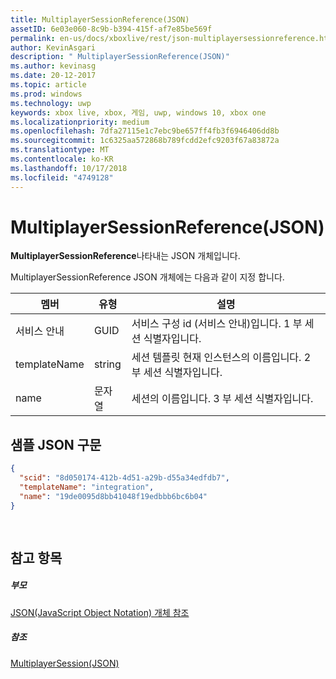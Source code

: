 ```yaml
---
title: MultiplayerSessionReference(JSON)
assetID: 6e03e060-8c9b-b394-415f-af7e85be569f
permalink: en-us/docs/xboxlive/rest/json-multiplayersessionreference.html
author: KevinAsgari
description: " MultiplayerSessionReference(JSON)"
ms.author: kevinasg
ms.date: 20-12-2017
ms.topic: article
ms.prod: windows
ms.technology: uwp
keywords: xbox live, xbox, 게임, uwp, windows 10, xbox one
ms.localizationpriority: medium
ms.openlocfilehash: 7dfa27115e1c7ebc9be657ff4fb3f6946406dd8b
ms.sourcegitcommit: 1c6325aa572868b789fcdd2efc9203f67a83872a
ms.translationtype: MT
ms.contentlocale: ko-KR
ms.lasthandoff: 10/17/2018
ms.locfileid: "4749128"
---
```

# <a name="multiplayersessionreference-json"></a>MultiplayerSessionReference(JSON)
**MultiplayerSessionReference**나타내는 JSON 개체입니다. 
<a id="ID4EQ"></a>

  
 
MultiplayerSessionReference JSON 개체에는 다음과 같이 지정 합니다.
 
| 멤버| 유형| 설명| 
| --- | --- | --- | 
| 서비스 안내| GUID| 서비스 구성 id (서비스 안내)입니다. 1 부 세션 식별자입니다.| 
| templateName | string | 세션 템플릿 현재 인스턴스의 이름입니다. 2 부 세션 식별자입니다. | 
| name | 문자열 | 세션의 이름입니다. 3 부 세션 식별자입니다. | 
  
<a id="ID4EZ"></a>

 
## <a name="sample-json-syntax"></a>샘플 JSON 구문 
 

```json
{
  "scid": "8d050174-412b-4d51-a29b-d55a34edfdb7",
  "templateName": "integration",
  "name": "19de0095d8bb41048f19edbbb6bc6b04"
}
  
    
```

  
<a id="ID4EJB"></a>

 
## <a name="see-also"></a>참고 항목
 
<a id="ID4ELB"></a>

 
##### <a name="parent"></a>부모 

[JSON(JavaScript Object Notation) 개체 참조](atoc-xboxlivews-reference-json.md)

  
<a id="ID4EVB"></a>

 
##### <a name="reference"></a>참조 

[MultiplayerSession(JSON)](json-multiplayersession.md)

   